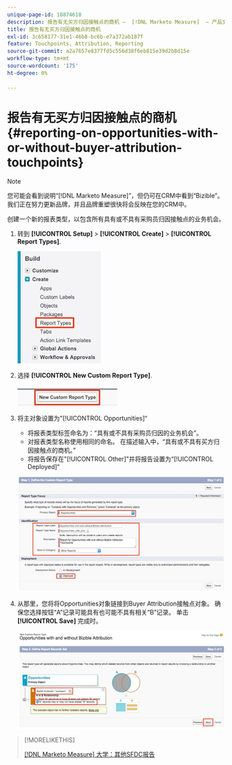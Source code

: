 ```yaml
---
unique-page-id: 18874618
description: 报告有无买方归因接触点的商机 —  [!DNL Marketo Measure]  — 产品文档
title: 报告有无买方归因接触点的商机
exl-id: 3c658177-31e1-46b8-bc6b-e7a372ab187f
feature: Touchpoints, Attribution, Reporting
source-git-commit: a2a7657e8377fd5c556d38f6eb815e39d2b8d15e
workflow-type: tm+mt
source-wordcount: '175'
ht-degree: 0%

---
```


# 报告有无买方归因接触点的商机 {#reporting-on-opportunities-with-or-without-buyer-attribution-touchpoints}

>[!NOTE]
>
>您可能会看到说明“[!DNL Marketo Measure]”，但仍可在CRM中看到“Bizible”。 我们正在努力更新品牌，并且品牌重塑很快将会反映在您的CRM中。

创建一个新的报表类型，以包含所有具有或不具有采购员归因接触点的业务机会。

1. 转到 **[!UICONTROL Setup]** > **[!UICONTROL Create]** > **[!UICONTROL Report Types]**.

   ![](assets/1-1.jpg)

1. 选择 **[!UICONTROL New Custom Report Type]**.

   ![](assets/2-1.jpg)

1. 将主对象设置为&quot;[!UICONTROL Opportunities]“

   * 将报表类型标签命名为：“具有或不具有采购员归因的业务机会”。
   * 对报表类型名称使用相同的命名。 在描述输入中，“具有或不具有买方归因接触点的商机。”
   * 将报告保存在&quot;[!UICONTROL Other]”并将报告设置为“[!UICONTROL Deployed]“

   ![](assets/3-1.jpg)

1. 从那里，您将将Opportunities对象链接到Buyer Attribution接触点对象。 确保您选择按钮“A”记录可能具有也可能不具有相关“B”记录。 单击 **[!UICONTROL Save]** 完成时。

   ![](assets/4-1.jpg)

>[!MORELIKETHIS]
>
>[[!DNL Marketo Measure] 大学：其他SFDC报告](https://universityonline.marketo.com/courses/bizible-fundamentals-bizible-102/#/page/5c5cb68dfb384d0c9fb96cd0)
